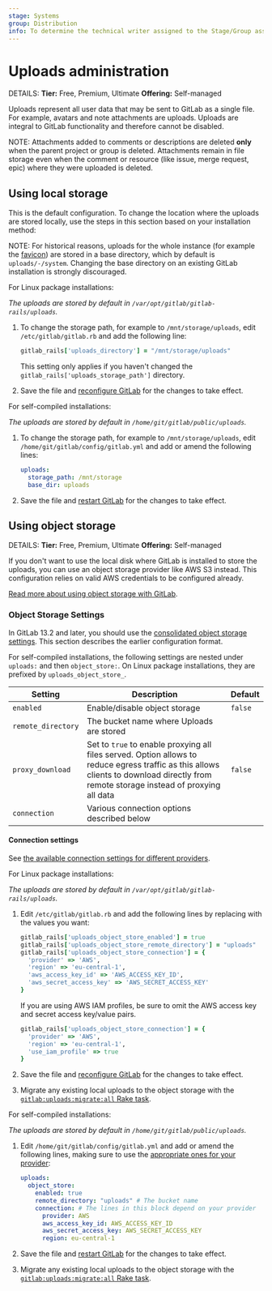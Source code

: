 ```yaml
---
stage: Systems
group: Distribution
info: To determine the technical writer assigned to the Stage/Group associated with this page, see https://handbook.gitlab.com/handbook/product/ux/technical-writing/#assignments
---
```


# Uploads administration

DETAILS:
**Tier:** Free, Premium, Ultimate
**Offering:** Self-managed

Uploads represent all user data that may be sent to GitLab as a single file. For example, avatars and note attachments are uploads. Uploads are integral to GitLab functionality and therefore cannot be disabled.

NOTE:
Attachments added to comments or descriptions are deleted **only** when the parent project or group
is deleted. Attachments remain in file storage even when the comment or resource (like issue, merge
request, epic) where they were uploaded is deleted.

## Using local storage

This is the default configuration. To change the location where the uploads are
stored locally, use the steps in this section based on your installation method:

NOTE:
For historical reasons, uploads for the whole instance (for example the [favicon](../administration/appearance.md#customize-the-favicon)) are stored in a base directory,
which by default is `uploads/-/system`. Changing the base
directory on an existing GitLab installation is strongly discouraged.

For Linux package installations:

_The uploads are stored by default in `/var/opt/gitlab/gitlab-rails/uploads`._

1. To change the storage path, for example to `/mnt/storage/uploads`, edit
   `/etc/gitlab/gitlab.rb` and add the following line:

   ```ruby
   gitlab_rails['uploads_directory'] = "/mnt/storage/uploads"
   ```

   This setting only applies if you haven't changed the `gitlab_rails['uploads_storage_path']` directory.

1. Save the file and [reconfigure GitLab](restart_gitlab.md#reconfigure-a-linux-package-installation) for the changes to take effect.

For self-compiled installations:

_The uploads are stored by default in
`/home/git/gitlab/public/uploads`._

1. To change the storage path, for example to `/mnt/storage/uploads`, edit
   `/home/git/gitlab/config/gitlab.yml` and add or amend the following lines:

   ```yaml
   uploads:
     storage_path: /mnt/storage
     base_dir: uploads
   ```

1. Save the file and [restart GitLab](restart_gitlab.md#self-compiled-installations) for the changes to take effect.

## Using object storage

DETAILS:
**Tier:** Free, Premium, Ultimate
**Offering:** Self-managed

If you don't want to use the local disk where GitLab is installed to store the
uploads, you can use an object storage provider like AWS S3 instead.
This configuration relies on valid AWS credentials to be configured already.

[Read more about using object storage with GitLab](object_storage.md).

### Object Storage Settings

In GitLab 13.2 and later, you should use the
[consolidated object storage settings](object_storage.md#configure-a-single-storage-connection-for-all-object-types-consolidated-form).
This section describes the earlier configuration format.

For self-compiled installations, the following settings are nested under `uploads:` and then `object_store:`. On Linux
package installations, they are prefixed by `uploads_object_store_`.

| Setting | Description | Default |
|---------|-------------|---------|
| `enabled` | Enable/disable object storage | `false` |
| `remote_directory` | The bucket name where Uploads are stored| |
| `proxy_download` | Set to `true` to enable proxying all files served. Option allows to reduce egress traffic as this allows clients to download directly from remote storage instead of proxying all data | `false` |
| `connection` | Various connection options described below | |

#### Connection settings

See [the available connection settings for different providers](object_storage.md#configure-the-connection-settings).

For Linux package installations:

_The uploads are stored by default in
`/var/opt/gitlab/gitlab-rails/uploads`._

1. Edit `/etc/gitlab/gitlab.rb` and add the following lines by replacing with
   the values you want:

   ```ruby
   gitlab_rails['uploads_object_store_enabled'] = true
   gitlab_rails['uploads_object_store_remote_directory'] = "uploads"
   gitlab_rails['uploads_object_store_connection'] = {
     'provider' => 'AWS',
     'region' => 'eu-central-1',
     'aws_access_key_id' => 'AWS_ACCESS_KEY_ID',
     'aws_secret_access_key' => 'AWS_SECRET_ACCESS_KEY'
   }
   ```

   If you are using AWS IAM profiles, be sure to omit the AWS access key and secret access key/value pairs.

   ```ruby
   gitlab_rails['uploads_object_store_connection'] = {
     'provider' => 'AWS',
     'region' => 'eu-central-1',
     'use_iam_profile' => true
   }
   ```

1. Save the file and [reconfigure GitLab](restart_gitlab.md#reconfigure-a-linux-package-installation) for the changes to take effect.
1. Migrate any existing local uploads to the object storage with the [`gitlab:uploads:migrate:all` Rake task](raketasks/uploads/migrate.md).

For self-compiled installations:

_The uploads are stored by default in
`/home/git/gitlab/public/uploads`._

1. Edit `/home/git/gitlab/config/gitlab.yml` and add or amend the following
   lines, making sure to use the [appropriate ones for your provider](object_storage.md#configure-the-connection-settings):

   ```yaml
   uploads:
     object_store:
       enabled: true
       remote_directory: "uploads" # The bucket name
       connection: # The lines in this block depend on your provider
         provider: AWS
         aws_access_key_id: AWS_ACCESS_KEY_ID
         aws_secret_access_key: AWS_SECRET_ACCESS_KEY
         region: eu-central-1
   ```

1. Save the file and [restart GitLab](restart_gitlab.md#self-compiled-installations) for the changes to take effect.
1. Migrate any existing local uploads to the object storage with the [`gitlab:uploads:migrate:all` Rake task](raketasks/uploads/migrate.md).
